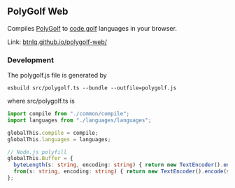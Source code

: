 ## PolyGolf Web

Compiles [PolyGolf](https://github.com/jared-hughes/polygolf) to [code.golf](https://code.golf) languages in your browser.

Link: [btnlq.github.io/polygolf-web/](https://btnlq.github.io/polygolf-web/)

### Development

The polygolf.js file is generated by 
```
esbuild src/polygolf.ts --bundle --outfile=polygolf.js
```
where src/polygolf.ts is
```ts
import compile from "./common/compile";
import languages from "./languages/languages";

globalThis.compile = compile;
globalThis.languages = languages;

// Node.js polyfill
globalThis.Buffer = {
  byteLength(s: string, encoding: string) { return new TextEncoder().encode(s).length; },
  from(s: string, encoding: string) { return new TextEncoder().encode(s); }
};
```
